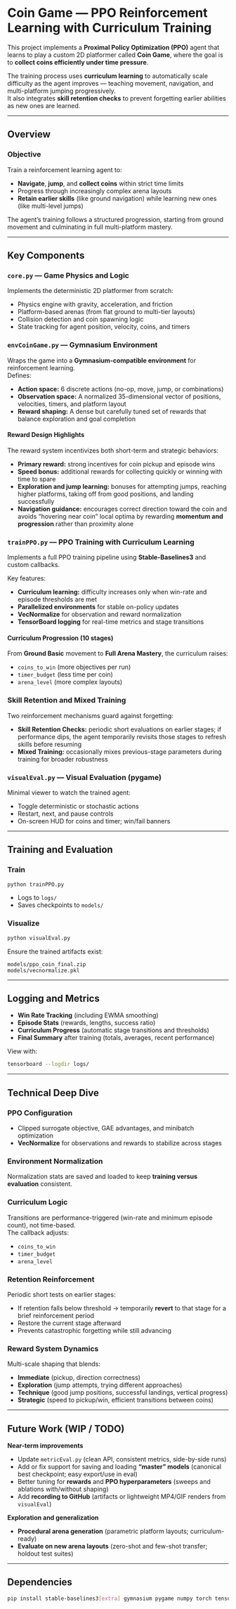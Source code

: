 # Coin Game — PPO Reinforcement Learning with Curriculum Training

This project implements a **Proximal Policy Optimization (PPO)** agent that learns to play a custom 2D platformer called **Coin Game**, where the goal is to **collect coins efficiently under time pressure**.

The training process uses **curriculum learning** to automatically scale difficulty as the agent improves — teaching movement, navigation, and multi-platform jumping progressively.  
It also integrates **skill retention checks** to prevent forgetting earlier abilities as new ones are learned.

---

## Overview

### Objective
Train a reinforcement learning agent to:
- **Navigate**, **jump**, and **collect coins** within strict time limits  
- Progress through increasingly complex arena layouts  
- **Retain earlier skills** (like ground navigation) while learning new ones (like multi-level jumps)

The agent’s training follows a structured progression, starting from ground movement and culminating in full multi-platform mastery.

---

## Key Components

### `core.py` — Game Physics and Logic
Implements the deterministic 2D platformer from scratch:
- Physics engine with gravity, acceleration, and friction  
- Platform-based arenas (from flat ground to multi-tier layouts)  
- Collision detection and coin spawning logic  
- State tracking for agent position, velocity, coins, and timers

### `envCoinGame.py` — Gymnasium Environment
Wraps the game into a **Gymnasium-compatible environment** for reinforcement learning.  
Defines:
- **Action space:** 6 discrete actions (no-op, move, jump, or combinations)  
- **Observation space:** A normalized 35-dimensional vector of positions, velocities, timers, and platform layout  
- **Reward shaping:** A dense but carefully tuned set of rewards that balance exploration and goal completion

#### Reward Design Highlights
The reward system incentivizes both short-term and strategic behaviors:
- **Primary reward:** strong incentives for coin pickup and episode wins  
- **Speed bonus:** additional rewards for collecting quickly or winning with time to spare  
- **Exploration and jump learning:** bonuses for attempting jumps, reaching higher platforms, taking off from good positions, and landing successfully  
- **Navigation guidance:** encourages correct direction toward the coin and avoids “hovering near coin” local optima by rewarding **momentum and progression** rather than proximity alone

### `trainPPO.py` — PPO Training with Curriculum Learning
Implements a full PPO training pipeline using **Stable-Baselines3** and custom callbacks.

Key features:
- **Curriculum learning:** difficulty increases only when win-rate and episode thresholds are met  
- **Parallelized environments** for stable on-policy updates  
- **VecNormalize** for observation and reward normalization  
- **TensorBoard logging** for real-time metrics and stage transitions

#### Curriculum Progression (10 stages)
From **Ground Basic** movement to **Full Arena Mastery**, the curriculum raises:
- `coins_to_win` (more objectives per run)  
- `timer_budget` (less time per coin)  
- `arena_level` (more complex layouts)

### Skill Retention and Mixed Training
Two reinforcement mechanisms guard against forgetting:
- **Skill Retention Checks:** periodic short evaluations on earlier stages; if performance dips, the agent temporarily revisits those stages to refresh skills before resuming  
- **Mixed Training:** occasionally mixes previous-stage parameters during training for broader robustness

### `visualEval.py` — Visual Evaluation (pygame)
Minimal viewer to watch the trained agent:
- Toggle deterministic or stochastic actions  
- Restart, next, and pause controls  
- On-screen HUD for coins and timer; win/fail banners

---

## Training and Evaluation

### Train
```bash
python trainPPO.py
```
- Logs to `logs/`
- Saves checkpoints to `models/`

### Visualize
```bash
python visualEval.py
```
Ensure the trained artifacts exist:
```
models/ppo_coin_final.zip
models/vecnormalize.pkl
```

---

## Logging and Metrics

- **Win Rate Tracking** (including EWMA smoothing)  
- **Episode Stats** (rewards, lengths, success ratio)  
- **Curriculum Progress** (automatic stage transitions and thresholds)  
- **Final Summary** after training (totals, averages, recent performance)

View with:
```bash
tensorboard --logdir logs/
```

---

## Technical Deep Dive

### PPO Configuration
- Clipped surrogate objective, GAE advantages, and minibatch optimization  
- **VecNormalize** for observations and rewards to stabilize across stages

### Environment Normalization
Normalization stats are saved and loaded to keep **training versus evaluation** consistent.

### Curriculum Logic
Transitions are performance-triggered (win-rate and minimum episode count), not time-based.  
The callback adjusts:
- `coins_to_win`  
- `timer_budget`  
- `arena_level`  

### Retention Reinforcement
Periodic short tests on earlier stages:
- If retention falls below threshold → temporarily **revert** to that stage for a brief reinforcement period  
- Restore the current stage afterward  
- Prevents catastrophic forgetting while still advancing

### Reward System Dynamics
Multi-scale shaping that blends:
- **Immediate** (pickup, direction correctness)  
- **Exploration** (jump attempts, trying different approaches)  
- **Technique** (good jump positions, successful landings, vertical progress)  
- **Strategic** (speed to pickup/win, efficient transitions between coins)

---

## Future Work (WIP / TODO)

**Near-term improvements**
- Update `metricEval.py` (clean API, consistent metrics, side-by-side runs)  
- Add or fix support for saving and loading **“master” models** (canonical best checkpoint; easy export/use in eval)  
- Better tuning for **rewards** and **PPO hyperparameters** (sweeps and ablations with/without shaping)  
- Add **recording to GitHub** (artifacts or lightweight MP4/GIF renders from `visualEval`)

**Exploration and generalization**
- **Procedural arena generation** (parametric platform layouts; curriculum-ready)  
- **Evaluate on new arena layouts** (zero-shot and few-shot transfer; holdout test suites)

---

## Dependencies

```bash
pip install stable-baselines3[extra] gymnasium pygame numpy torch tensorboard
```
